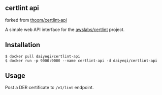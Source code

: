 ## certlint api

forked from [thoom/certlint-api](https://github.com/thoom/certlint-api)

A simple web API interface for the [awslabs/certlint](https://github.com/awslabs/certlint.git) project.


## Installation

```console
$ docker pull daiyeqi/certlint-api
$ docker run -p 9000:9000 --name certlint-api -d daiyeqi/certlint-api
```
## Usage

Post a DER certificate to `/v1/lint` endpoint.
